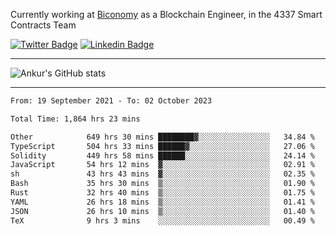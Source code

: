 Currently working at [Biconomy](https://biconomy.io/) as a Blockchain Engineer, in the 4337 Smart Contracts Team

 [![Twitter Badge](https://img.shields.io/badge/-@ankurdubey521-1ca0f1?style=flat-square&labelColor=1ca0f1&logo=twitter&logoColor=white&link=https://twitter.com/ankurdubey521)](https://twitter.com/ankurdubey521) [![Linkedin Badge](https://img.shields.io/badge/-ankurdubey521-blue?style=flat-square&logo=Linkedin&logoColor=white&link=https://www.linkedin.com/in/ankurdubey521/)](https://www.linkedin.com/in/ankurdubey521/)

<hr/>

![Ankur's GitHub stats](https://github-readme-stats.vercel.app/api?username=ankurdubey521&count_private=true&theme=radical)

<hr/>

<!--START_SECTION:waka-->

```txt
From: 19 September 2021 - To: 02 October 2023

Total Time: 1,864 hrs 23 mins

Other            649 hrs 30 mins ████████▓░░░░░░░░░░░░░░░░   34.84 %
TypeScript       504 hrs 33 mins ██████▓░░░░░░░░░░░░░░░░░░   27.06 %
Solidity         449 hrs 58 mins ██████░░░░░░░░░░░░░░░░░░░   24.14 %
JavaScript       54 hrs 12 mins  ▓░░░░░░░░░░░░░░░░░░░░░░░░   02.91 %
sh               43 hrs 43 mins  ▓░░░░░░░░░░░░░░░░░░░░░░░░   02.35 %
Bash             35 hrs 30 mins  ▒░░░░░░░░░░░░░░░░░░░░░░░░   01.90 %
Rust             32 hrs 40 mins  ▒░░░░░░░░░░░░░░░░░░░░░░░░   01.75 %
YAML             26 hrs 18 mins  ▒░░░░░░░░░░░░░░░░░░░░░░░░   01.41 %
JSON             26 hrs 10 mins  ▒░░░░░░░░░░░░░░░░░░░░░░░░   01.40 %
TeX              9 hrs 3 mins    ░░░░░░░░░░░░░░░░░░░░░░░░░   00.49 %
```

<!--END_SECTION:waka-->
